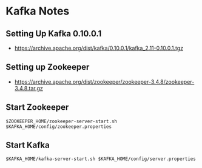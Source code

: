 # Kafka Notes

## Setting Up Kafka 0.10.0.1

- https://archive.apache.org/dist/kafka/0.10.0.1/kafka_2.11-0.10.0.1.tgz


## Setting up Zookeeper

- https://archive.apache.org/dist/zookeeper/zookeeper-3.4.8/zookeeper-3.4.8.tar.gz 

## Start Zookeeper

```
$ZOOKEEPER_HOME/zookeeper-server-start.sh $KAFKA_HOME/config/zookeeper.properties
```

## Start Kafka

```
$KAFKA_HOME/kafka-server-start.sh $KAFKA_HOME/config/server.properties
```

